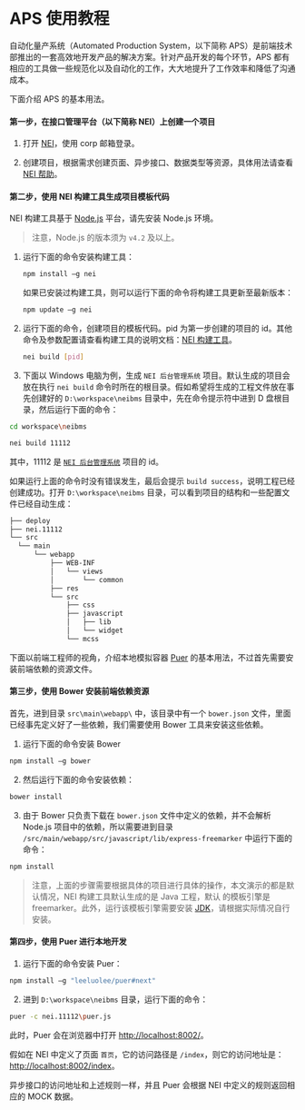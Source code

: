 # APS 使用教程

自动化量产系统（Automated Production System，以下简称 APS）是前端技术部推出的一套高效地开发产品的解决方案。针对产品开发的每个环节，APS 都有相应的工具做一些规范化以及自动化的工作，大大地提升了工作效率和降低了沟通成本。

下面介绍 APS 的基本用法。

#### 第一步，在接口管理平台（以下简称 NEI）上创建一个项目

1. 打开 [NEI](http://nei.hz.netease.com/)，使用 corp 邮箱登录。

2. 创建项目，根据需求创建页面、异步接口、数据类型等资源，具体用法请查看 [NEI 帮助](http://nei.hz.netease.com/manual/)。


#### 第二步，使用 NEI 构建工具生成项目模板代码

NEI 构建工具基于 [Node.js](http://nodejs.org/) 平台，请先安装 Node.js 环境。

>注意，Node.js 的版本须为 `v4.2` 及以上。

1. 运行下面的命令安装构建工具：

    ```bash
    npm install –g nei
    ```

    如果已安装过构建工具，则可以运行下面的命令将构建工具更新至最新版本：

    ```bash
    npm update –g nei
    ```

2. 运行下面的命令，创建项目的模板代码。pid 为第一步创建的项目的 id。其他命令及参数配置请查看构建工具的说明文档：[NEI 构建工具](https://github.com/genify/nei)。

	```bash
	nei build [pid]
	```    

3. 下面以 Windows 电脑为例，生成 `NEI 后台管理系统` 项目。默认生成的项目会放在执行 `nei build` 命令时所在的根目录。假如希望将生成的工程文件放在事先创建好的 `D:\workspace\neibms` 目录中，先在命令提示符中进到 D 盘根目录，然后运行下面的命令：

  ```bash
  cd workspace\neibms
  ```

  ```bash
  nei build 11112
  ```

其中，11112 是 [`NEI 后台管理系统`](http://nei.hz.netease.com/main#/m/project/page/?pid=11112) 项目的 id。

如果运行上面的命令时没有错误发生，最后会提示 `build success`，说明工程已经创建成功。打开 `D:\workspace\neibms`  目录，可以看到项目的结构和一些配置文件已经自动生成：

  ```bash
├── deploy
├── nei.11112
└── src
    └── main
        └── webapp
            ├── WEB-INF
            │   └── views
            │       └── common
            ├── res
            └── src
                ├── css
                ├── javascript
                │   ├── lib
                │   └── widget
                └── mcss
  ```

下面以前端工程师的视角，介绍本地模拟容器 [Puer](https://github.com/leeluolee/puer) 的基本用法，不过首先需要安装前端依赖的资源文件。

#### 第三步，使用 Bower 安装前端依赖资源
首先，进到目录 `src\main\webapp\` 中，该目录中有一个 `bower.json` 文件，里面已经事先定义好了一些依赖，我们需要使用 Bower 工具来安装这些依赖。

1. 运行下面的命令安装 Bower

  ```bash
  npm install –g bower
  ```

2. 然后运行下面的命令安装依赖：

  ```bash
  bower install
  ```

3. 由于 Bower 只负责下载在 `bower.json` 文件中定义的依赖，并不会解析 Node.js 项目中的依赖，所以需要进到目录 `/src/main/webapp/src/javascript/lib/express-freemarker` 中运行下面的命令：

  ```bash
  npm install
  ```

>注意，上面的步骤需要根据具体的项目进行具体的操作，本文演示的都是默认情况，NEI 构建工具默认生成的是 Java 工程，默认 的模板引擎是 freemarker。此外，运行该模板引擎需要安装 [JDK](http://www.oracle.com/technetwork/java/javase/downloads/jdk8-downloads-2133151.html)，请根据实际情况自行安装。


#### 第四步，使用 Puer 进行本地开发

1. 运行下面的命令安装 Puer：

  ```bash
  npm install –g "leeluolee/puer#next"
  ```

2. 进到 `D:\workspace\neibms` 目录，运行下面的命令：

  ```bash
  puer -c nei.11112\puer.js
  ```

此时，Puer 会在浏览器中打开 [http://localhost:8002/](http://localhost:8002/)。

假如在 NEI 中定义了页面 `首页`，它的访问路径是 `/index`，则它的访问地址是：[http://localhost:8002/index](http://localhost:8002/index)。

异步接口的访问地址和上述规则一样，并且 Puer 会根据 NEI 中定义的规则返回相应的 MOCK 数据。
